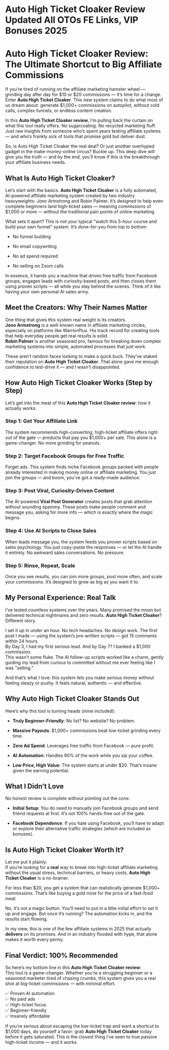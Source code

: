 # Auto High Ticket Cloaker Review Updated All OTOs FE Links, VIP Bonuses 2025
<h1 class="" data-start="192" data-end="277">Auto High Ticket Cloaker Review: The Ultimate Shortcut to Big Affiliate Commissions</h1>
<p class="" data-start="279" data-end="627">If you’re tired of running on the affiliate marketing hamster wheel — grinding day after day for $10 or $20 commissions — it’s time for a change. Enter <strong data-start="431" data-end="459">Auto High Ticket Cloaker</strong>. This new system claims to do what most of us dream about: generate $1,000+ commissions on autopilot, without cold calls, complex funnels, or endless content creation.</p>
<p class="" data-start="629" data-end="926">In this <strong data-start="637" data-end="672">Auto High Ticket Cloaker review</strong>, I’m pulling back the curtain on what this tool really offers. No sugarcoating. No recycled marketing fluff. Just raw insights from someone who’s spent years testing affiliate systems — and who’s frankly sick of tools that promise gold but deliver dust.</p>
<p class="" data-start="928" data-end="1179">So, is Auto High Ticket Cloaker the real deal? Or just another overhyped gadget in the make-money-online circus? Buckle up. This deep dive will give you the truth — and by the end, you’ll know if this is the breakthrough your affiliate business needs.</p>

<h2 class="" data-start="1181" data-end="1217">What Is Auto High Ticket Cloaker?</h2>
<p class="" data-start="1219" data-end="1575">Let’s start with the basics. <strong data-start="1248" data-end="1276">Auto High Ticket Cloaker</strong> is a fully automated, AI-powered affiliate marketing system created by two industry heavyweights: Jono Armstrong and Robin Palmer. It’s designed to help even complete beginners land high-ticket sales — meaning commissions of $1,000 or more — without the traditional pain points of online marketing.</p>
<p class="" data-start="1577" data-end="1720">What sets it apart? This is not your typical "watch this 5-hour course and build your own funnel" system. It’s done-for-you from top to bottom:</p>

<ul data-start="1722" data-end="1823">
 	<li class="" data-start="1722" data-end="1744">
<p class="" data-start="1724" data-end="1744">No funnel building</p>
</li>
 	<li class="" data-start="1745" data-end="1769">
<p class="" data-start="1747" data-end="1769">No email copywriting</p>
</li>
 	<li class="" data-start="1770" data-end="1794">
<p class="" data-start="1772" data-end="1794">No ad spend required</p>
</li>
 	<li class="" data-start="1795" data-end="1823">
<p class="" data-start="1797" data-end="1823">No selling on Zoom calls</p>
</li>
</ul>
<p class="" data-start="1825" data-end="2087">In essence, it hands you a machine that drives free traffic from Facebook groups, engages leads with curiosity-based posts, and then closes them using proven scripts — all while you stay behind the scenes. Think of it like having your own personal AI sales army.</p>

<h2 class="" data-start="2089" data-end="2133">Meet the Creators: Why Their Names Matter</h2>
<p class="" data-start="2135" data-end="2545">One thing that gives this system real weight is its creators.<br data-start="2196" data-end="2199" /><strong data-start="2199" data-end="2217">Jono Armstrong</strong> is a well-known name in affiliate marketing circles, especially on platforms like WarriorPlus. His track record for creating tools that help everyday people get real results is solid.<br data-start="2401" data-end="2404" /><strong data-start="2404" data-end="2420">Robin Palmer</strong> is another seasoned pro, famous for breaking down complex marketing systems into simple, automated processes that just work.</p>
<p class="" data-start="2547" data-end="2750">These aren’t random faces looking to make a quick buck. They’ve staked their reputation on <strong data-start="2638" data-end="2666">Auto High Ticket Cloaker</strong>. That alone gave me enough confidence to test-drive it — and I wasn’t disappointed.</p>

<h2 class="" data-start="2752" data-end="2804">How Auto High Ticket Cloaker Works (Step by Step)</h2>
<p class="" data-start="2806" data-end="2897">Let’s get into the meat of this <strong data-start="2838" data-end="2873">Auto High Ticket Cloaker review</strong>: how it actually works.</p>

<h3 class="" data-start="2899" data-end="2934">Step 1: Get Your Affiliate Link</h3>
<p class="" data-start="2935" data-end="3126">The system recommends high-converting, high-ticket affiliate offers right out of the gate — products that pay you $1,000+ per sale. This alone is a game-changer. No more grinding for peanuts.</p>

<h3 class="" data-start="3128" data-end="3179">Step 2: Target Facebook Groups for Free Traffic</h3>
<p class="" data-start="3180" data-end="3387">Forget ads. This system finds niche Facebook groups packed with people already interested in making money online or affiliate marketing. You just join the groups — and boom, you’ve got a ready-made audience.</p>

<h3 class="" data-start="3389" data-end="3437">Step 3: Post Viral, Curiosity-Driven Content</h3>
<p class="" data-start="3438" data-end="3649">The AI-powered <strong data-start="3453" data-end="3477">Viral Post Generator</strong> creates posts that grab attention without sounding spammy. These posts make people comment and message you, asking for more info — which is exactly where the magic begins.</p>

<h3 class="" data-start="3651" data-end="3692">Step 4: Use AI Scripts to Close Sales</h3>
<p class="" data-start="3693" data-end="3894">When leads message you, the system feeds you proven scripts based on sales psychology. You just copy-paste the responses — or let the AI handle it entirely. No awkward sales conversations. No pressure.</p>

<h3 class="" data-start="3896" data-end="3928">Step 5: Rinse, Repeat, Scale</h3>
<p class="" data-start="3929" data-end="4069">Once you see results, you can join more groups, post more often, and scale your commissions. It’s designed to grow as big as you want it to.</p>

<h2 class="" data-start="4071" data-end="4107">My Personal Experience: Real Talk</h2>
<p class="" data-start="4109" data-end="4277">I’ve tested countless systems over the years. Many promised the moon but delivered technical nightmares and zero results. <strong data-start="4231" data-end="4259">Auto High Ticket Cloaker</strong>? Different story.</p>
<p class="" data-start="4279" data-end="4693">I set it up in under an hour. No tech headaches. No design work. The first post I made — using the system’s pre-written scripts — got 15 comments within 24 hours.<br data-start="4441" data-end="4444" />By Day 3, I had my first serious lead. And by Day 7? I banked a $1,000 commission.<br data-start="4526" data-end="4529" />This wasn’t some fluke. The AI follow-up scripts worked like a charm, gently guiding my lead from curious to committed without me ever feeling like I was "selling."</p>
<p class="" data-start="4695" data-end="4836">And that’s what I love: this system lets you make serious money without feeling sleazy or pushy. It feels natural, authentic — and effective.</p>

<h2 class="" data-start="4838" data-end="4880">Why Auto High Ticket Cloaker Stands Out</h2>
<p class="" data-start="4882" data-end="4936">Here’s why this tool is turning heads (mine included):</p>

<ul data-start="4938" data-end="5338">
 	<li class="" data-start="4938" data-end="5003">
<p class="" data-start="4940" data-end="5003"><strong data-start="4940" data-end="4967">Truly Beginner-Friendly</strong>: No list? No website? No problem.</p>
</li>
 	<li class="" data-start="5004" data-end="5085">
<p class="" data-start="5006" data-end="5085"><strong data-start="5006" data-end="5025">Massive Payouts</strong>: $1,000+ commissions beat low-ticket grinding every time.</p>
</li>
 	<li class="" data-start="5086" data-end="5160">
<p class="" data-start="5088" data-end="5160"><strong data-start="5088" data-end="5105">Zero Ad Spend</strong>: Leverages free traffic from Facebook — pure profit.</p>
</li>
 	<li class="" data-start="5161" data-end="5234">
<p class="" data-start="5163" data-end="5234"><strong data-start="5163" data-end="5180">AI Automation</strong>: Handles 90% of the work while you sip your coffee.</p>
</li>
 	<li class="" data-start="5235" data-end="5338">
<p class="" data-start="5237" data-end="5338"><strong data-start="5237" data-end="5262">Low Price, High Value</strong>: The system starts at under $20. That’s insane given the earning potential.</p>
</li>
</ul>
<h2 class="" data-start="5340" data-end="5361">What I Didn’t Love</h2>
<p class="" data-start="5363" data-end="5422">No honest review is complete without pointing out the cons:</p>

<ul data-start="5424" data-end="5725">
 	<li class="" data-start="5424" data-end="5568">
<p class="" data-start="5426" data-end="5568"><strong data-start="5426" data-end="5443">Initial Setup</strong>: You do need to manually join Facebook groups and send friend requests at first. It’s not 100% hands-free out of the gate.</p>
</li>
 	<li class="" data-start="5569" data-end="5725">
<p class="" data-start="5571" data-end="5725"><strong data-start="5571" data-end="5594">Facebook Dependence</strong>: If you hate using Facebook, you’ll have to adapt or explore their alternative traffic strategies (which are included as bonuses).</p>
</li>
</ul>
<h2 class="" data-start="5727" data-end="5767">Is Auto High Ticket Cloaker Worth It?</h2>
<p class="" data-start="5769" data-end="5984">Let me put it plainly:<br data-start="5791" data-end="5794" />If you’re looking for a <strong data-start="5818" data-end="5826">real</strong> way to break into high-ticket affiliate marketing without the usual stress, technical barriers, or heavy costs, <strong data-start="5939" data-end="5967">Auto High Ticket Cloaker</strong> is a no-brainer.</p>
<p class="" data-start="5986" data-end="6140">For less than $20, you get a system that can realistically generate $1,000+ commissions. That’s like buying a gold mine for the price of a fast-food meal.</p>
<p class="" data-start="6142" data-end="6320">No, it’s not a magic button. You’ll need to put in a little initial effort to set it up and engage. But once it’s running? The automation kicks in, and the results start flowing.</p>
<p class="" data-start="6322" data-end="6503">In my view, this is one of the few affiliate systems in 2025 that actually <strong data-start="6397" data-end="6409">delivers</strong> on its promises. And in an industry flooded with hype, that alone makes it worth every penny.</p>

<h2 class="" data-start="6505" data-end="6539">Final Verdict: 100% Recommended</h2>
<p class="" data-start="6541" data-end="6809">So here’s my bottom line in this <strong data-start="6574" data-end="6609">Auto High Ticket Cloaker review</strong>:<br data-start="6610" data-end="6613" />This tool is a game-changer. Whether you’re a struggling beginner or a seasoned marketer tired of chasing crumbs, this system gives you a real shot at big-ticket commissions — with minimal effort.</p>
<p class="" data-start="6811" data-end="6917">✅ Proven AI automation<br data-start="6833" data-end="6836" />✅ No paid ads<br data-start="6849" data-end="6852" />✅ High-ticket focus<br data-start="6871" data-end="6874" />✅ Beginner-friendly<br data-start="6893" data-end="6896" />✅ Insanely affordable</p>
<p class="" data-start="6919" data-end="7181">If you’re serious about escaping the low-ticket trap and want a shortcut to $1,000 days, do yourself a favor: grab <strong data-start="7034" data-end="7062">Auto High Ticket Cloaker</strong> today before it gets saturated. This is the closest thing I’ve seen to true passive high-ticket income — and it works.</p>
